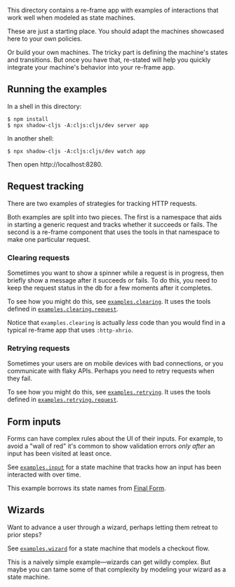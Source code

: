 This directory contains a re-frame app with examples of interactions that work
well when modeled as state machines.

These are just a starting place. You should adapt the machines showcased here to
your own policies.

Or build your own machines. The tricky part is defining the machine's states and
transitions. But once you have that, re-stated will help you quickly integrate
your machine's behavior into your re-frame app.

## Running the examples

In a shell in this directory:

```shell
$ npm install
$ npx shadow-cljs -A:cljs:cljs/dev server app
```

In another shell:

```shell
$ npx shadow-cljs -A:cljs:cljs/dev watch app
```

Then open http://localhost:8280.

## Request tracking

There are two examples of strategies for tracking HTTP requests.

Both examples are split into two pieces. The first is a namespace that aids in
starting a generic request and tracks whether it succeeds or fails. The second
is a re-frame component that uses the tools in that namespace to make one
particular request.

### Clearing requests

Sometimes you want to show a spinner while a request is in progress, then
briefly show a message after it succeeds or fails. To do this, you need to keep
the request status in the db for a few moments after it completes.

To see how you might do this, see
[`examples.clearing`](src/examples/clearing.cljs). It uses the tools defined in
[`examples.clearing.request`](src/examples/clearing/request.cljs).

Notice that `examples.clearing` is actually _less_ code than you would find in a
typical re-frame app that uses `:http-xhrio`.

### Retrying requests

Sometimes your users are on mobile devices with bad connections, or you
communicate with flaky APIs. Perhaps you need to retry requests when they fail.

To see how you might do this, see
[`examples.retrying`](src/examples/retrying.cljs). It uses the tools defined in
[`examples.retrying.request`](src/examples/retrying/request.cljs).

## Form inputs

Forms can have complex rules about the UI of their inputs. For example, to avoid
a "wall of red" it's common to show validation errors _only after_ an input has
been visited at least once.

See [`examples.input`](src/examples/input.cljs) for a state machine that tracks
how an input has been interacted with over time.

This example borrows its state names from [Final
Form](https://final-form.org/docs/final-form/types/FieldState).

## Wizards

Want to advance a user through a wizard, perhaps letting them retreat to prior steps?

See [`examples.wizard`](src/examples/wizard.cljs) for a state machine that
models a checkout flow.

This is a naively simple example—wizards can get wildly complex. But maybe you
can tame some of that complexity by modeling your wizard as a state machine.
